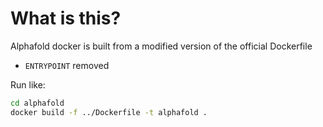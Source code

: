 # What is this?

Alphafold docker is built from a modified version of the official Dockerfile

- `ENTRYPOINT` removed


Run like:

```sh
cd alphafold
docker build -f ../Dockerfile -t alphafold .
```
